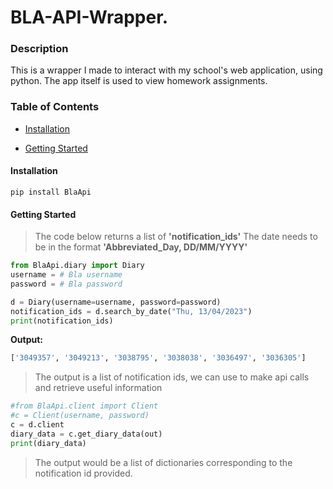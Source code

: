 
# BLA-API-Wrapper.

### Description

This is a wrapper I made to interact with my school's web application, using python. The app itself is used to view homework assignments.

### Table of Contents

-   [Installation](#Installation)
    
-   [Getting Started](#Getting-Started)
    

#### Installation

```shell
pip install BlaApi
```

#### Getting Started

> The code below returns a list of **'notification_ids'** The date needs to be in the format **'Abbreviated_Day, DD/MM/YYYY'**

```python
from BlaApi.diary import Diary
username = # Bla username
password = # Bla password

d = Diary(username=username, password=password)
notification_ids = d.search_by_date("Thu, 13/04/2023")
print(notification_ids)
```

**Output:**

```python
['3049357', '3049213', '3038795', '3038038', '3036497', '3036305']
```

> The output is a list of notification ids, we can use to make api calls and retrieve useful information

```python
#from BlaApi.client import Client
#c = Client(username, password)
c = d.client
diary_data = c.get_diary_data(out)
print(diary_data)
```

> The output would be a list of dictionaries corresponding to the notification id provided.
